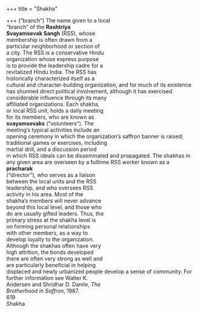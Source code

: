 +++
title = "Shakha"

+++
(“branch”) The name given to a local  
“branch” of the **Rashtriya**  
**Svayamsevak Sangh** (RSS), whose  
membership is often drawn from a  
particular neighborhood or section of  
a city. The RSS is a conservative Hindu  
organization whose express purpose  
is to provide the leadership cadre for a  
revitalized Hindu India. The RSS has  
historically characterized itself as a  
cultural and character-building organization, and for much of its existence  
has shunned direct political involvement, although it has exercised considerable influence through its many  
affiliated organizations. Each shakha,  
or local RSS unit, holds a daily meeting  
for its members, who are known as  
**svayamsevaks** (“volunteers”). The  
meeting’s typical activities include an  
opening ceremony in which the organization’s saffron banner is raised; traditional games or exercises, including  
martial drill, and a discussion period  
in which RSS ideals can be disseminated and propagated. The shakhas in  
any given area are overseen by a fulltime RSS worker known as a **pracharak**  
(“director”), who serves as a liaison  
between the local units and the RSS  
leadership, and who oversees RSS  
activity in his area. Most of the  
shakha’s members will never advance  
beyond this local level, and those who  
do are usually gifted leaders. Thus, the  
primary stress at the shakha level is  
on forming personal relationships  
with other members, as a way to  
develop loyalty to the organization.  
Although the shakhas often have very  
high attrition, the bonds developed  
there are often very strong as well and  
are particularly beneficial in helping  
displaced and newly urbanized people develop a sense of community. For  
further information see Walter K.  
Andersen and Shridhar D. Damle, *The*  
*Brotherhood in Saffron*, 1987.  
619  
Shakha